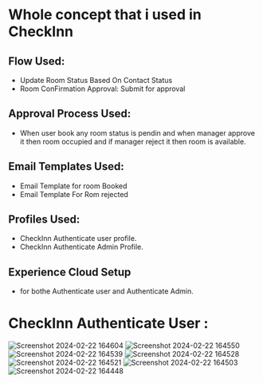 # Whole concept that i used in CheckInn

## Flow Used:
- Update Room Status Based On Contact Status
- Room ConFirmation Approval: Submit for approval

## Approval Process Used:
- When user book any room status is pendin and when manager approve it then room occupied and if manager reject it then room is available.

## Email Templates Used: 
- Email Template for room Booked
- Email Template For Rom rejected

## Profiles Used:
- CheckInn Authenticate user profile.
- CheckInn Authenticate Admin Profile.

## Experience Cloud Setup
- for bothe Authenticate user and Authenticate Admin.


# CheckInn Authenticate User :

![Screenshot 2024-02-22 164604](https://github.com/gaurravlokhande/CheckInn-The-Hotel-Managemet-System/assets/119065314/15d2ea65-f1ac-4209-9e08-22ac0cc1b761)
![Screenshot 2024-02-22 164550](https://github.com/gaurravlokhande/CheckInn-The-Hotel-Managemet-System/assets/119065314/02dd983c-eaa5-495a-86a5-2458ef10fecd)
![Screenshot 2024-02-22 164539](https://github.com/gaurravlokhande/CheckInn-The-Hotel-Managemet-System/assets/119065314/c86296e2-b7f1-482c-bd2a-faf28bd66f7f)
![Screenshot 2024-02-22 164528](https://github.com/gaurravlokhande/CheckInn-The-Hotel-Managemet-System/assets/119065314/8a6b8285-7d64-4a6a-b2e7-f2011875d2b1)
![Screenshot 2024-02-22 164521](https://github.com/gaurravlokhande/CheckInn-The-Hotel-Managemet-System/assets/119065314/b0f64794-3e5a-4373-afd9-b4ed93eecbd4)
![Screenshot 2024-02-22 164503](https://github.com/gaurravlokhande/CheckInn-The-Hotel-Managemet-System/assets/119065314/ce7aa7b3-6f51-42f0-8aef-3ce55030bdc2)
![Screenshot 2024-02-22 164448](https://github.com/gaurravlokhande/CheckInn-The-Hotel-Managemet-System/assets/119065314/3377bdd3-43d2-4fff-bbcc-ab64cc1b2861)


















